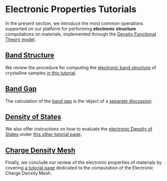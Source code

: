 # Electronic Properties Tutorials

In the present section, we introduce the most common operations supported on our platform for performing **electronic structure** computations on materials, implemented through the [Density Functional Theory model](../../models-directory/dft/overview.md).

## [Band Structure](band-structure.md)

We review the procedure for computing the [electronic band structure](../../properties-directory/non-scalar/bandstructure.md) of crystalline samples [in this tutorial](band-structure.md).

## [Band Gap](band-gap.md)

The calculation of the [band gap](../../properties-directory/non-scalar/band-gaps.md) is the object of a [separate discussion](band-gap.md).

## [Density of States](density-of-states.md)

We also offer instructions on how to evaluate the [electronic Density of States](../../properties-directory/non-scalar/electronic-dos.md) under [this other tutorial page](density-of-states.md).

## [Charge Density Mesh](electronic-density-mesh.md)

Finally, we conclude our review of the electronic properties of materials by covering [a tutorial page](electronic-density-mesh.md) dedicated to the computation of the Electronic Charge Density Mesh.

